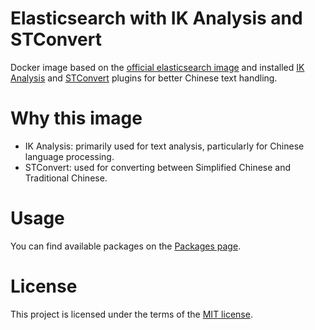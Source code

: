 # Elasticsearch with IK Analysis and STConvert

Docker image based on the [official elasticsearch image](https://hub.docker.com/r/elastic/elasticsearch) and installed [IK Analysis](https://github.com/infinilabs/analysis-ik) and [STConvert](https://github.com/infinilabs/analysis-stconvert) plugins for better Chinese text handling.

# Why this image

- IK Analysis: primarily used for text analysis, particularly for Chinese language processing.
- STConvert: used for converting between Simplified Chinese and Traditional Chinese.

# Usage

You can find available packages on the [Packages page](https://github.com/mogita/elasticsearch-ik-stconvert/pkgs/container/elasticsearch-ik-stconvert).

# License

This project is licensed under the terms of the [MIT license](LICENSE).
